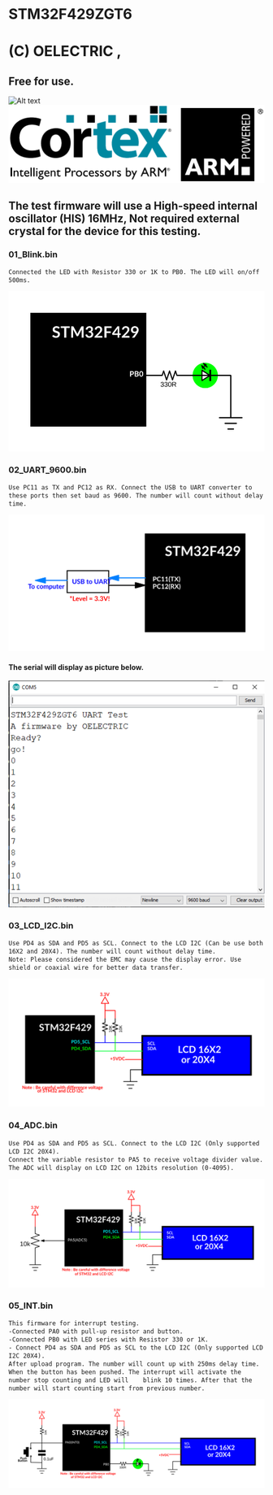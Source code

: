 # STM32F429ZGT6
# (C) OELECTRIC , 
## Free for use.

![Alt text](https://img.directindustry.com/images_di/photo-mg/33699-12766624.jpg)
![Alt text](https://github.com/OELECTRIC/MCU/blob/master/STmicro/STM32F429ZGT6/Test_Firmware/Picture/ARM.png)

## The test firmware will use a High-speed internal oscillator (HIS) 16MHz, Not required external crystal for the device for this testing.

### 01_Blink.bin
	Connected the LED with Resistor 330 or 1K to PB0. The LED will on/off 500ms.
![Alt text](https://github.com/OELECTRIC/MCU/blob/master/STmicro/STM32F429ZGT6/Test_Firmware/Picture/01_Blink.SVG)

### 02_UART_9600.bin
	Use PC11 as TX and PC12 as RX. Connect the USB to UART converter to these ports then set baud as 9600. The number will count without delay time.
![Alt text](https://github.com/OELECTRIC/MCU/blob/master/STmicro/STM32F429ZGT6/Test_Firmware/Picture/02_UART_9600.SVG)
#### The serial will display as picture below.
![Alt text](https://github.com/OELECTRIC/MCU/blob/master/STmicro/STM32F429ZGT6/Test_Firmware/Picture/022.png)
### 03_LCD_I2C.bin
	Use PD4 as SDA and PD5 as SCL. Connect to the LCD I2C (Can be use both 16X2 and 20X4). The number will count without delay time.
	Note: Please considered the EMC may cause the display error. Use shield or coaxial wire for better data transfer. 
![Alt text](https://github.com/OELECTRIC/MCU/blob/master/STmicro/STM32F429ZGT6/Test_Firmware/Picture/03_LCD_I2C.SVG)	
### 04_ADC.bin
	Use PD4 as SDA and PD5 as SCL. Connect to the LCD I2C (Only supported LCD I2C 20X4).
	Connect the variable resistor to PA5 to receive voltage divider value.
	The ADC will display on LCD I2C on 12bits resolution (0-4095). 
![Alt text](https://github.com/OELECTRIC/MCU/blob/master/STmicro/STM32F429ZGT6/Test_Firmware/Picture/04_ADC.SVG)	
### 05_INT.bin
	This firmware for interrupt testing.
	-Connected PA0 with pull-up resistor and button.
	-Connected PB0 with LED series with Resistor 330 or 1K.
	- Connect PD4 as SDA and PD5 as SCL to the LCD I2C (Only supported LCD I2C 20X4).
	After upload program. The number will count up with 250ms delay time. When the button has been pushed. The interrupt will activate the number stop counting and LED will 	blink 10 times. After that the number will start counting start from previous number.
![Alt text](https://github.com/OELECTRIC/MCU/blob/master/STmicro/STM32F429ZGT6/Test_Firmware/Picture/05_INT.SVG)	


